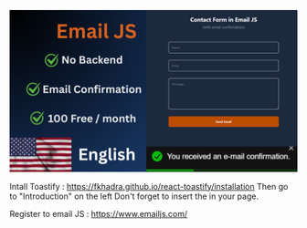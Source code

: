 ![alt text](public/english.png)

Intall Toastify : https://fkhadra.github.io/react-toastify/installation
Then go to "Introduction" on the left
Don't forget to insert the <ToastContainer /> in your page.

Register to email JS : https://www.emailjs.com/

